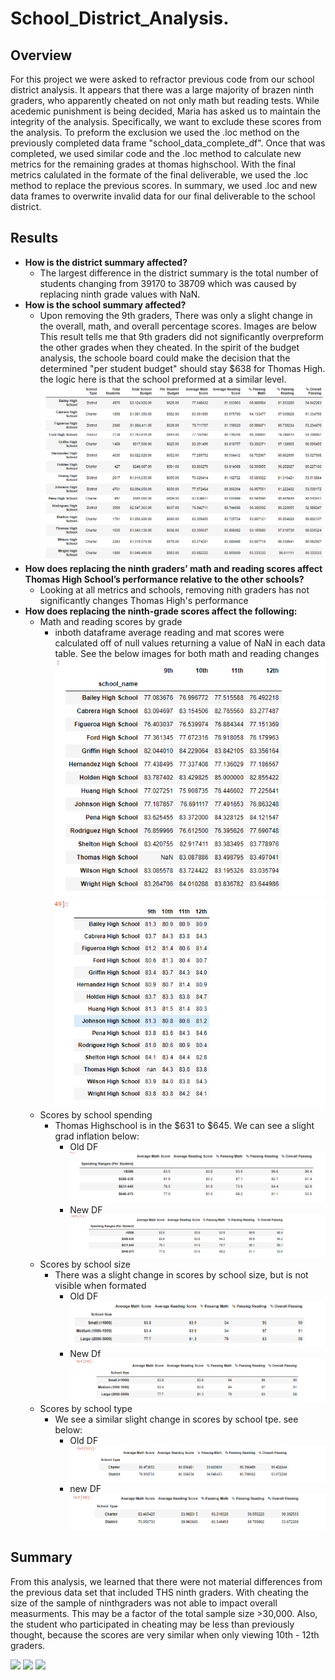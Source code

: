 # School_District_Analysis.

## Overview
For this project we were asked to refractor previous code from our school district analysis.  It appears that there was a large majority of brazen ninth graders, who apparently cheated on not only math but reading tests.  While acedemic punishment is being decided, Maria has asked us to maintain the integrity of the analysis. Specifically, we want to exclude these scores from the analysis.  To preform the exclusion we used the .loc method on the previously completed data frame "school_data_complete_df".  Once that was completed, we used similar code and the .loc method to calculate new metrics for the remaining grades at thomas highschool.  With the final metrics calulated in the formate of the final deliverable, we used the .loc method to replace the previous scores.  In summary, we used .loc and new data frames to overwrite invalid data for our final deliverable to the school district. 

## Results

- **How is the district summary affected?**
    - The largest difference in the district summary is the total number of students changing from 39170 to 38709 which was caused by replacing ninth grade values with NaN. 
- **How is the school summary affected?**
    - Upon removing  the 9th graders, There was only a slight change in the overall, math, and overall percentage scores.  Images are below  This result tells me that 9th graders did not significantly overpreform the other grades when they cheated.  In the spirit of the budget analysis, the schoole board could make the decision that the determined "per student budget" should stay $638 for Thomas High.  the logic here is that the school preformed at a similar level.
![](Resources/new_summary.png)
- **How does replacing the ninth graders’ math and reading scores affect Thomas High School’s performance relative to the other schools?**
    - Looking at all metrics and schools, removing nith graders has not significantly changes Thomas High's performance
- **How does replacing the ninth-grade scores affect the following:**
    - Math and reading scores by grade
        - inboth dataframe average reading and mat scores were calculated off of null values returning a value of NaN in each data table.  See the below images for both math and reading changes
![](Resources/math_change.png)
![](Resources/Reading%20change.png)
    - Scores by school spending
        - Thomas Highschool is in the $631 to $645.  We can see a slight grad inflation below:
            - Old DF
![](Resources/old_budget.png)
            - New DF
![](Resources/new_budget.png)
    - Scores by school size
        - There was a slight change in scores by school size, but is not visible when formated
            - Old DF
![](Resources/original_size.png)
            - New Df
![](Resources/new_size.png)
    - Scores by school type
        - We see a similar slight change in scores by school tpe.  see below: 
            - Old DF
![](Resources/old_type.png)
            - new DF
![](Resources/new_type.png)
## Summary
From this analysis, we learned that there were not material differences from the previous data set that included THS ninth graders.  With cheating the size of the sample of ninthgraders was not able to impact overall measurments.  This may be a factor of the total sample size >30,000.  Also, the student who participated in cheating may be less than previously thought, because the scores are very similar when only viewing 10th - 12th graders. 

![](Resources/text.file.results.png)
![](Resources/County.code%20screenshot.png)
![](Resources/candidate.code%20screenshot.png)

